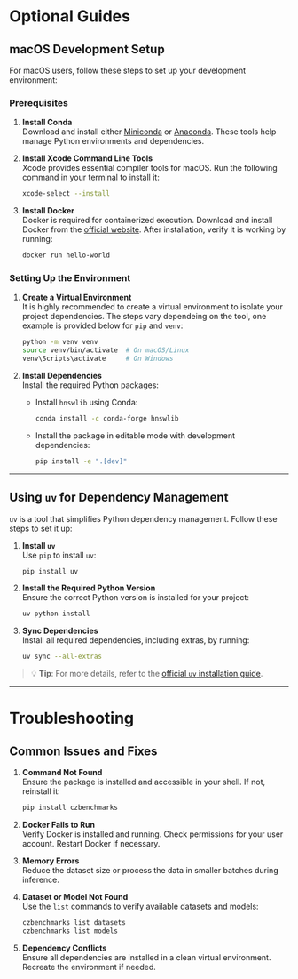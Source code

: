 # Optional Guides

## macOS Development Setup

For macOS users, follow these steps to set up your development environment:

### Prerequisites

1. **Install Conda**  
    Download and install either [Miniconda](https://docs.conda.io/en/latest/miniconda.html) or [Anaconda](https://www.anaconda.com/products/distribution). These tools help manage Python environments and dependencies.

2. **Install Xcode Command Line Tools**  
    Xcode provides essential compiler tools for macOS. Run the following command in your terminal to install it:

    ```bash
    xcode-select --install
    ```

3. **Install Docker**  
    Docker is required for containerized execution. Download and install Docker from the [official website](https://www.docker.com/). After installation, verify it is working by running:

    ```bash
    docker run hello-world
    ```

### Setting Up the Environment

1. **Create a Virtual Environment**  
    It is highly recommended to create a virtual environment to isolate your project dependencies. The steps vary dependeing on the tool, one example is provided below for `pip` and `venv`:

    ```bash
    python -m venv venv
    source venv/bin/activate  # On macOS/Linux
    venv\Scripts\activate     # On Windows
    ```

2. **Install Dependencies**  
    Install the required Python packages:

    - Install `hnswlib` using Conda:

      ```bash
      conda install -c conda-forge hnswlib
      ```

    - Install the package in editable mode with development dependencies:

      ```bash
      pip install -e ".[dev]"
      ```

---

## Using `uv` for Dependency Management

`uv` is a tool that simplifies Python dependency management. Follow these steps to set it up:

1. **Install `uv`**  
    Use `pip` to install `uv`:

    ```bash
    pip install uv
    ```

2. **Install the Required Python Version**  
    Ensure the correct Python version is installed for your project:

    ```bash
    uv python install
    ```

3. **Sync Dependencies**  
    Install all required dependencies, including extras, by running:

    ```bash
    uv sync --all-extras
    ```

> 💡 **Tip**: For more details, refer to the [official `uv` installation guide](https://docs.astral.sh/uv/getting-started/installation/).

---

# Troubleshooting

## Common Issues and Fixes

1. **Command Not Found**  
    Ensure the package is installed and accessible in your shell. If not, reinstall it:

    ```bash
    pip install czbenchmarks
    ```

2. **Docker Fails to Run**  
    Verify Docker is installed and running. Check permissions for your user account. Restart Docker if necessary.

3. **Memory Errors**  
    Reduce the dataset size or process the data in smaller batches during inference.

4. **Dataset or Model Not Found**  
    Use the `list` commands to verify available datasets and models:

    ```bash
    czbenchmarks list datasets
    czbenchmarks list models
    ```

5. **Dependency Conflicts**  
    Ensure all dependencies are installed in a clean virtual environment. Recreate the environment if needed.
